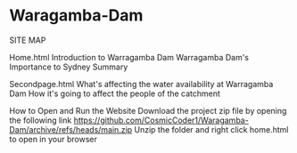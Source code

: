 # Waragamba-Dam
SITE MAP

Home.html
Introduction to Warragamba Dam
Warragamba Dam's Importance to Sydney
Summary


Secondpage.html	
What's affecting the water availability at Warragamba Dam
How it's going to affect the people of the catchment

How to Open and Run the Website 
Download the project  zip file by opening the following link 
https://github.com/CosmicCoder1/Waragamba-Dam/archive/refs/heads/main.zip
Unzip the folder and right click home.html to open in your browser 

